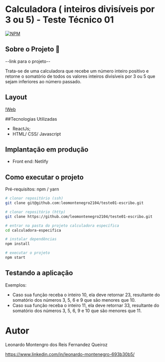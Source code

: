# Calculadora ( inteiros divisíveis por 3 ou 5) - Teste Técnico 01
[![NPM](https://img.shields.io/npm/l/react)](https://github.com/leomontenegro2104/teste01-escribo/blob/main/LICENCE)

## Sobre o Projeto 🔎
--link para o projeto--

Trata-se de uma calculadora que recebe um número inteiro positivo e retorne o
somatório de todos os valores inteiros divisíveis por 3 ou 5 que sejam inferiores ao
número passado.

## Layout
[!Web]()

##Tecnologias Utilizadas
* ReactJs;
* HTML/ CSS/ Javascript

## Implantação em produção
* Front end: Netlify

## Como executar o projeto
Pré-requisitos: npm / yarn

```bash
# clonar repositório (ssh)
git clone git@github.com:leomontenegro2104/teste01-escribo.git

# clonar repositório (http)
git clone https://github.com/leomontenegro2104/teste01-escribo.git

# entrar na pasta do projeto calculadora específica
cd calculadora-especifica

# instalar dependências
npm install

# executar o projeto
npm start
```
## Testando a aplicação


Exemplos:
- Caso sua função receba o inteiro 10, ela deve retornar 23, resultante do somatório
dos números 3, 5, 6 e 9 que são menores que 10.
- Caso sua função receba o inteiro 11, ela deve retornar 33, resultante do somatório
dos números 3, 5, 6, 9 e 10 que são menores que 11.

# Autor
Leonardo Montengro dos Reis Fernandez Queiroz

https://www.linkedin.com/in/leonardo-montenegro-693b30b5/
